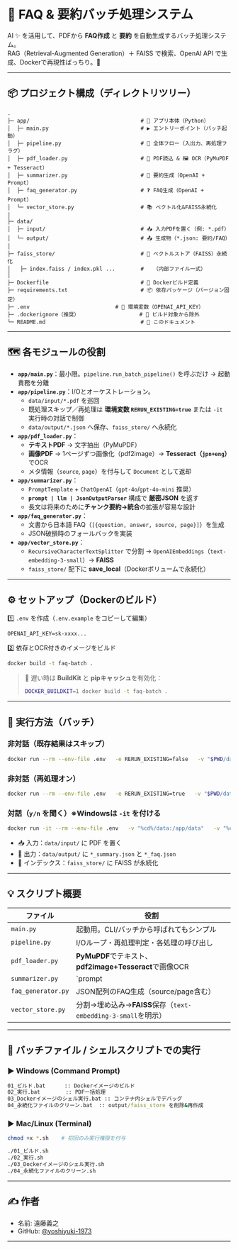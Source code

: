 # 🎉 FAQ & 要約バッチ処理システム

AI ✨ を活用して、PDFから **FAQ作成** と **要約** を自動生成するバッチ処理システム。  
RAG（Retrieval-Augmented Generation）＋ FAISS で検索、OpenAI API で生成、Dockerで再現性ばっちり。🚀

---

## 📦 プロジェクト構成（ディレクトリツリー）

```text
.
├─ app/                                   # 🧠 アプリ本体（Python）
│  ├─ main.py                             # ▶️ エントリーポイント（バッチ起動）
│  ├─ pipeline.py                         # 🔄 全体フロー（入出力、再処理フラグ）
│  ├─ pdf_loader.py                       # 📄 PDF読込 & 🖼️ OCR（PyMuPDF + Tesseract）
│  ├─ summarizer.py                       # 📝 要約生成（OpenAI + Prompt）
│  ├─ faq_generator.py                    # ❓ FAQ生成（OpenAI + Prompt）
│  └─ vector_store.py                     # 📚 ベクトル化&FAISS永続化
│
├─ data/
│  ├─ input/                              # 📥 入力PDFを置く（例: *.pdf）
│  └─ output/                             # 📤 生成物（*.json: 要約/FAQ）
│
├─ faiss_store/                           # 💾 ベクトルストア（FAISS）永続化
│   ├─ index.faiss / index.pkl ...        #   （内部ファイル一式）
│
├─ Dockerfile                             # 🐳 Dockerビルド定義
├─ requirements.txt                       # 📦 依存パッケージ（バージョン固定）
├─ .env                           # 🔑 環境変数（OPENAI_API_KEY）
├─ .dockerignore（推奨）                   # 🧹 ビルド対象から除外
└─ README.md                              # 📘 このドキュメント
```

---

## 🗺️ 各モジュールの役割

- **`app/main.py`**：最小限。`pipeline.run_batch_pipeline()` を呼ぶだけ → 起動責務を分離  
- **`app/pipeline.py`**：I/Oとオーケストレーション。  
  - `data/input/*.pdf` を巡回  
  - 既処理スキップ／再処理は **環境変数 `RERUN_EXISTING=true`** または `-it` 実行時の対話で制御  
  - `data/output/*.json` へ保存、`faiss_store/` へ永続化  
- **`app/pdf_loader.py`**：  
  - **テキストPDF** → 文字抽出（PyMuPDF）  
  - **画像PDF** → 1ページずつ画像化（pdf2image）→ **Tesseract（`jpn+eng`）** でOCR  
  - メタ情報（`source`, `page`）を付与して `Document` として返却  
- **`app/summarizer.py`**：  
  - `PromptTemplate` + `ChatOpenAI`（`gpt-4o`/`gpt-4o-mini` 推奨）  
  - **`prompt | llm | JsonOutputParser`** 構成で **厳密JSON** を返す  
  - 長文は将来のために**チャンク要約→統合**の拡張が容易な設計  
- **`app/faq_generator.py`**：  
  - 文書から日本語 FAQ（`[{question, answer, source, page}]`）を生成  
  - JSON破損時のフォールバックを実装  
- **`app/vector_store.py`**：  
  - `RecursiveCharacterTextSplitter` で分割 → `OpenAIEmbeddings`（`text-embedding-3-small`）→ **FAISS**  
  - `faiss_store/` 配下に **save_local**（Dockerボリュームで永続化）

---

## ⚙️ セットアップ（Dockerのビルド）

1️⃣ `.env` を作成（`.env.example` をコピーして編集）
```env
OPENAI_API_KEY=sk-xxxx...
```

2️⃣ 依存とOCR付きのイメージをビルド
```bash
docker build -t faq-batch .
```

> 🧰 遅い時は **BuildKit** と **pipキャッシュ**を有効化：
> ```bash
> DOCKER_BUILDKIT=1 docker build -t faq-batch .
> ```

---

## 🚀 実行方法（バッチ）

### 非対話（既存結果はスキップ）
```bash
docker run --rm --env-file .env   -e RERUN_EXISTING=false   -v "$PWD/data:/app/data"   -v "$PWD/faiss_store:/app/faiss_store"   faq-batch
```

### 非対話（再処理オン）
```bash
docker run --rm --env-file .env   -e RERUN_EXISTING=true   -v "$PWD/data:/app/data"   -v "$PWD/faiss_store:/app/faiss_store"   faq-batch
```

### 対話（`y/n` を聞く）※Windowsは `-it` を付ける
```bash
docker run -it --rm --env-file .env   -v "%cd%/data:/app/data"   -v "%cd%/faiss_store:/app/faiss_store"   faq-batch
```

- 📥 入力：`data/input/` に PDF を置く  
- 📑 出力：`data/output/` に `*_summary.json` と `*_faq.json`  
- 💾 インデックス：`faiss_store/` に FAISS が永続化

---

## 💡 スクリプト概要

| ファイル | 役割 |
|---|---|
| `main.py` | 起動用。CLI/バッチから呼ばれてもシンプル |
| `pipeline.py` | I/Oループ・再処理判定・各処理の呼び出し |
| `pdf_loader.py` | **PyMuPDF**でテキスト、**pdf2image+Tesseract**で画像OCR |
| `summarizer.py` | `prompt | llm | JsonOutputParser` で **厳密JSON要約** |
| `faq_generator.py` | JSON配列のFAQ生成（source/page含む） |
| `vector_store.py` | 分割→埋め込み→**FAISS**保存（`text-embedding-3-small`を明示） |

---


## 🏃 バッチファイル / シェルスクリプトでの実行

### ▶ Windows (Command Prompt)
```bat
01_ビルド.bat      :: Dockerイメージのビルド
02_実行.bat        :: PDF一括処理
03_Dockerイメージのシェル実行.bat :: コンテナ内シェルでデバッグ
04_永続化ファイルのクリーン.bat  :: output/faiss_store を削除&再作成
```

### ▶ Mac/Linux (Terminal)
```bash
chmod +x *.sh    # 初回のみ実行権限を付与

./01_ビルド.sh
./02_実行.sh
./03_Dockerイメージのシェル実行.sh
./04_永続化ファイルのクリーン.sh
```


---
## ✍️ 作者

- 名前: 遠藤義之
- GitHub: [@yoshiyuki-1973](https://github.com/yourusername)

---
